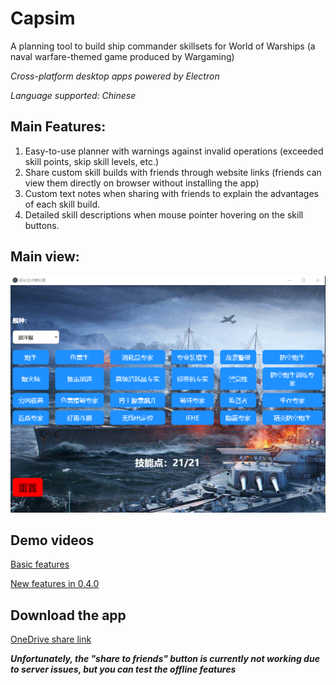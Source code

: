# Capsim
A planning tool to build ship commander skillsets for World of Warships (a naval warfare-themed
game produced by Wargaming)

*Cross-platform desktop apps powered by Electron*

*Language supported: Chinese*

## Main Features:
1. Easy-to-use planner with warnings against invalid operations (exceeded skill points, skip skill
levels, etc.)
2. Share custom skill builds with friends through website links (friends can view them directly on
browser without installing the app)
3. Custom text notes when sharing with friends to explain the advantages of each skill build.
4. Detailed skill descriptions when mouse pointer hovering on the skill buttons.

## Main view:
![Main view](/images/main.png)

## Demo videos
[Basic features](https://www.bilibili.com/video/BV1F5411L7To)

[New features in 0.4.0](https://www.bilibili.com/video/BV17y4y1z73P)

## Download the app

[OneDrive share link](https://1drv.ms/u/s!Ah9nDxNlUCFdt0W60KgBT5G-kY3k?e=gKkers)

***Unfortunately, the "share to friends" button is currently not working due to server issues, but you can test the offline features***